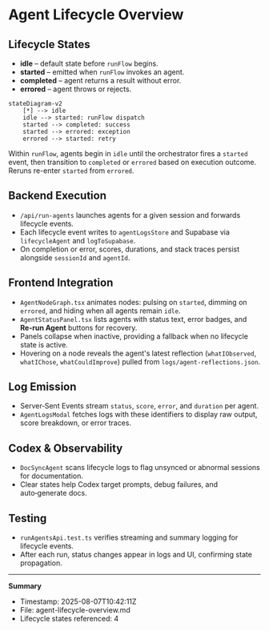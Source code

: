# Agent Lifecycle Overview

## Lifecycle States
- **idle** – default state before `runFlow` begins.
- **started** – emitted when `runFlow` invokes an agent.
- **completed** – agent returns a result without error.
- **errored** – agent throws or rejects.

```mermaid
stateDiagram-v2
    [*] --> idle
    idle --> started: runFlow dispatch
    started --> completed: success
    started --> errored: exception
    errored --> started: retry
```

Within `runFlow`, agents begin in `idle` until the orchestrator fires a `started` event, then transition to `completed` or `errored` based on execution outcome. Reruns re-enter `started` from `errored`.

## Backend Execution
- `/api/run-agents` launches agents for a given session and forwards lifecycle events.
- Each lifecycle event writes to `agentLogsStore` and Supabase via `lifecycleAgent` and `logToSupabase`.
- On completion or error, scores, durations, and stack traces persist alongside `sessionId` and `agentId`.

## Frontend Integration
- `AgentNodeGraph.tsx` animates nodes: pulsing on `started`, dimming on `errored`, and hiding when all agents remain `idle`.
- `AgentStatusPanel.tsx` lists agents with status text, error badges, and **Re-run Agent** buttons for recovery.
- Panels collapse when inactive, providing a fallback when no lifecycle state is active.
- Hovering on a node reveals the agent's latest reflection (`whatIObserved`, `whatIChose`, `whatCouldImprove`) pulled from `logs/agent-reflections.json`.

## Log Emission
- Server‑Sent Events stream `status`, `score`, `error`, and `duration` per agent.
- `AgentLogsModal` fetches logs with these identifiers to display raw output, score breakdown, or error traces.

## Codex & Observability
- `DocSyncAgent` scans lifecycle logs to flag unsynced or abnormal sessions for documentation.
- Clear states help Codex target prompts, debug failures, and auto‑generate docs.

## Testing
- `runAgentsApi.test.ts` verifies streaming and summary logging for lifecycle events.
- After each run, status changes appear in logs and UI, confirming state propagation.

---
**Summary**
- Timestamp: 2025-08-07T10:42:11Z
- File: agent-lifecycle-overview.md
- Lifecycle states referenced: 4
